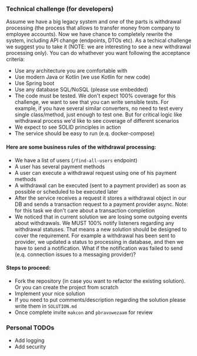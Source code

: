 ### Technical challenge (for developers)

Assume we have a big legacy system and one of the parts is withdrawal processing (the process that allows to transfer money from company to employee accounts). Now we have chance to completely rewrite the system, including API change (endpoints, DTOs etc). As a techical challenge we suggest you to take it (NOTE: we are interesting to see a new withdrawal processing only). You can do whathever you want following the acceptance criteria:

- Use any architecture you are comfortable with 
- Use modern Java or Kotlin (we use Kotlin for new code)
- Use Spring boot
- Use any database SQL/NoSQL (please use embedded)
- The code must be tested. We don't expect 100% coverage for this challenge, we want to see that you can write sensible tests. For example, if you have several similar converters, no need to test every single class/method, just enough to test one. But for critical logic like withdrawal process we'd like to see coverage of different scenarios
- We expect to see SOLID principles in action
- The service should be easy to run (e.q. docker-compose)

#### Here are some business rules of the withdrawal processing:

- We have a list of users (`/find-all-users` endpoint)
- A user has several payment methods
- A user can execute a withdrawal request using one of his payment methods
- A withdrawal can be executed (sent to a payment provider) as soon as possible or scheduled to be executed later
- After the service receives a request it stores a withdrawal object in our DB and sends a transaction request to a payment provider async. Note: for this task we don't care about a transaction completion  
- We noticed that in current solution we are losing some outgoing events about withdrawals. We MUST 100% notify listeners regarding any withdrawal statuses. That means a new solution should be designed to cover the requirement. For example a withdrawal has been sent to provider, we updated a status to processing in database, and then we have to send a notification. What if the notification was failed to send (e.q. connection issues to a messaging provider)?  

#### Steps to proceed:

- Fork the repository (in case you want to refactor the existing solution). Or you can create the project from scratch
- Implement your nice solution
- If you need to put comments/description regarding the solution please write them in `SOLUTION.md`  
- Once complete invite `makcon` and `pbravowezaam` for review

### Personal TODOs

- Add logging
- Add security
